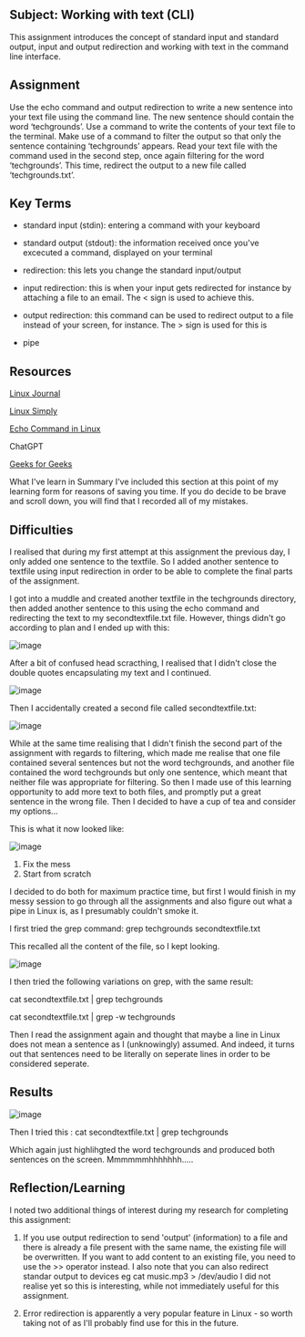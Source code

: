 ##  Subject: Working with text (CLI)

This assignment introduces the concept of standard input and standard output, input and output redirection and working with text in the command line interface.

##  Assignment

Use the echo command and output redirection to write a new sentence into your text file using the command line. The new sentence should contain the word ‘techgrounds’.
Use a command to write the contents of your text file to the terminal. Make use of a command to filter the output so that only the sentence containing ‘techgrounds’ appears.
Read your text file with the command used in the second step, once again filtering for the word ‘techgrounds’. This time, redirect the output to a new file called ‘techgrounds.txt’.

##  Key Terms

*  standard input (stdin): entering a command with your keyboard


*  standard output (stdout): the information received once you've excecuted a command, displayed on your terminal


*  redirection:  this lets you change the standard input/output 


*  input redirection: this is when your input gets redirected for instance by attaching a file to an email.  The < sign is used to achieve this.


*  output redirection: this command can be used to redirect output to a file instead of your screen, for instance.  The > sign is used for this is 


*  pipe

## Resources

[Linux Journal](https://www.linuxjournal.com/content/everything-you-need-know-about-linux-input-output-redirection#:~:text=In%20Linux%2C%20when%20you%20enter,change%20the%20standard%20input%2Foutput.)

[Linux Simply](https://linuxsimply.com/cheat-sheets/ubuntu-commands/)

[Echo Command in Linux](https://linuxsimply.com/echo-command-in-linux/)

ChatGPT

[Geeks for Geeks](https://www.geeksforgeeks.org/filters-in-linux/)


What I've learn in Summary
I've included this section at this point of my learning form for reasons of saving you time.  If you do decide to be brave and scroll down, you will find that I recorded all of my mistakes.


##  Difficulties
I realised that during my first attempt at this assignment the previous day,  I only added one sentence to the textfile.  So I added another sentence to textfile using input redirection in order to be able to complete the final parts of the assignment.

I got into a muddle and created another textfile in the techgrounds directory, then added another sentence to this using the echo command and redirecting the text to my secondtextfile.txt file.  However, things didn't go according to plan and I ended up with this:

![image](https://github.com/techgrounds/cloud-assignments-E28MS/assets/151161141/9abfb623-2adc-4072-a0ba-1a95b03237f4)


After a bit of confused head scracthing, I realised that I didn't close the double quotes encapsulating my text and I continued.

![image](https://github.com/techgrounds/cloud-assignments-E28MS/assets/151161141/7ea6a5bb-6990-44cb-9c8b-9b0dd6a56c97)


Then I accidentally created a second file called secondtextfile.txt:

![image](https://github.com/techgrounds/cloud-assignments-E28MS/assets/151161141/94f7c615-a56b-4974-a562-9b80b238062f)

While at the same time realising that I didn't finish the second part of the assignment with regards to filtering, which made me realise that one file contained several sentences but not the word techgrounds, and another file contained the word techgrounds but only one sentence, which meant that neither file was appropriate for filtering.  So then I made use of this learning opportunity to add more text to both files, and promptly put a great sentence in the wrong file.  Then I decided to have a cup of tea and consider my options...

This is what it now looked like:

![image](https://github.com/techgrounds/cloud-assignments-E28MS/assets/151161141/fd0be5a8-aa6e-4a1e-b32d-c457ba27e155)


1. Fix the mess
2. Start from scratch

I decided to do both for maximum practice time, but first I would finish in my messy session to go through all the assignments and also figure out what a pipe in Linux is, as I presumably couldn't smoke it.

I first tried the grep command: grep techgrounds secondtextfile.txt

This recalled all the content of the file, so I kept looking.


![image](https://github.com/techgrounds/cloud-assignments-E28MS/assets/151161141/b891eb67-fd18-4485-b99c-b7f6a35991af)

I then tried the following variations on grep, with the same result:

cat secondtextfile.txt | grep techgrounds

cat secondtextfile.txt | grep -w techgrounds

Then I read the assignment again and thought that maybe a line in Linux does not mean a sentence as I (unknowingly) assumed.  And indeed, it turns out that sentences need to be literally on seperate lines in order to be considered seperate. 








##  Results

![image](https://github.com/techgrounds/cloud-assignments-E28MS/assets/151161141/0cef6fac-3528-427d-98cc-053d87b86695)

Then I tried this :  cat secondtextfile.txt | grep techgrounds

Which again just highlihgted the word techgrounds and produced both sentences on the screen. Mmmmmmhhhhhhh.....


##  Reflection/Learning

I noted two additional things of interest during my research for completing this assignment:  

1.  If you use output redirection to send 'output' (information) to a file and there is already a file present with the same name, the existing file will be overwritten.  If you want to add content to an existing file, you need to use the >> operator instead.  I also note that you can also redirect standar output to devices eg cat music.mp3 > /dev/audio
I did not realise yet so this is interesting, while not immediately useful for this assignment.

   
2.  Error redirection is apparently a very popular feature in Linux - so worth taking not of as I'll probably find use for this in the future.  




